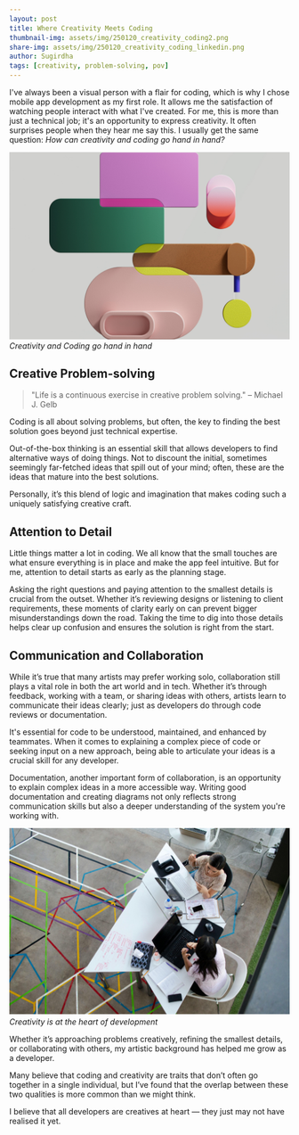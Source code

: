 ```yaml
---
layout: post
title: Where Creativity Meets Coding
thumbnail-img: assets/img/250120_creativity_coding2.png
share-img: assets/img/250120_creativity_coding_linkedin.png
author: Sugirdha
tags: [creativity, problem-solving, pov]
---
```


I've always been a visual person with a flair for coding, which is why I chose mobile app development as my first role. It allows me the satisfaction of watching people interact with what I've created. For me, this is more than just a technical job; it's an opportunity to express creativity. It often surprises people when they hear me say this. I usually get the same question: _How can creativity and coding go hand in hand?_

![Creativity Meets Coding](/assets/img/250120_creativity_coding3.png)  
_Creativity and Coding go hand in hand_

<!--more-->

## Creative Problem-solving

> "Life is a continuous exercise in creative problem solving." – Michael J. Gelb

Coding is all about solving problems, but often, the key to finding the best solution goes beyond just technical expertise.

Out-of-the-box thinking is an essential skill that allows developers to find alternative ways of doing things. Not to discount the initial, sometimes seemingly far-fetched ideas that spill out of your mind; often, these are the ideas that mature into the best solutions.

Personally, it’s this blend of logic and imagination that makes coding such a uniquely satisfying creative craft.

## Attention to Detail

Little things matter a lot in coding. We all know that the small touches are what ensure everything is in place and make the app feel intuitive. But for me, attention to detail starts as early as the planning stage.

Asking the right questions and paying attention to the smallest details is crucial from the outset. Whether it’s reviewing designs or listening to client requirements, these moments of clarity early on can prevent bigger misunderstandings down the road. Taking the time to dig into those details helps clear up confusion and ensures the solution is right from the start.

## Communication and Collaboration

While it’s true that many artists may prefer working solo, collaboration still plays a vital role in both the art world and in tech. Whether it’s through feedback, working with a team, or sharing ideas with others, artists learn to communicate their ideas clearly; just as developers do through code reviews or documentation.

It's essential for code to be understood, maintained, and enhanced by teammates. When it comes to explaining a complex piece of code or seeking input on a new approach, being able to articulate your ideas is a crucial skill for any developer.

Documentation, another important form of collaboration, is an opportunity to explain complex ideas in a more accessible way. Writing good documentation and creating diagrams not only reflects strong communication skills but also a deeper understanding of the system you're working with.

![Creativity Meets Coding](/assets/img/250120_creativity_coding4.png)  
_Creativity is at the heart of development_

Whether it’s approaching problems creatively, refining the smallest details, or collaborating with others, my artistic background has helped me grow as a developer.

Many believe that coding and creativity are traits that don’t often go together in a single individual, but I’ve found that the overlap between these two qualities is more common than we might think.

I believe that all developers are creatives at heart — they just may not have realised it yet.
